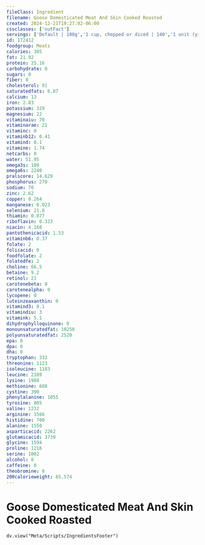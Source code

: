 ```yaml
---
fileClass: Ingredient
filename: Goose Domesticated Meat And Skin Cooked Roasted
created: 2024-12-21T19:27:02-06:00
cssclasses: ['nutFact']
servings: ['Default | 100g','1 cup, chopped or diced | 140','1 unit (yield from 1 lb ready-to-cook goose) | 188','1/2 goose | 774']
id: 172412
foodgroup: Meats
calories: 305
fat: 21.92
protein: 25.16
carbohydrate: 0
sugars: 0
fiber: 0
cholesterol: 91
saturatedfats: 6.87
calcium: 13
iron: 2.83
potassium: 329
magnesium: 22
vitaminaiu: 70
vitaminarae: 21
vitaminc: 0
vitaminb12: 0.41
vitamind: 0.1
vitamine: 1.74
netcarbs: 0
water: 51.95
omega3s: 180
omega6s: 2240
pralscore: 14.629
phosphorus: 270
sodium: 70
zinc: 2.62
copper: 0.264
manganese: 0.023
selenium: 21.8
thiamin: 0.077
riboflavin: 0.323
niacin: 4.168
pantothenicacid: 1.53
vitaminb6: 0.37
folate: 2
folicacid: 0
foodfolate: 2
folatedfe: 2
choline: 66.5
betaine: 9.2
retinol: 21
carotenebeta: 0
carotenealpha: 0
lycopene: 0
luteinzeaxanthin: 0
vitamind3: 0.1
vitamindiu: 3
vitamink: 5.1
dihydrophylloquinone: 0
monounsaturatedfat: 10250
polyunsaturatedfat: 2520
epa: 0
dpa: 0
dha: 0
tryptophan: 332
threonine: 1123
isoleucine: 1183
leucine: 2109
lysine: 1988
methionine: 608
cystine: 390
phenylalanine: 1055
tyrosine: 805
valine: 1232
arginine: 1566
histidine: 700
alanine: 1550
asparticacid: 2262
glutamicacid: 3739
glycine: 1594
proline: 1216
serine: 1002
alcohol: 0
caffeine: 0
theobromine: 0
200calorieweight: 65.574
---
```


# Goose Domesticated Meat And Skin Cooked Roasted

```dataviewjs
dv.view("Meta/Scripts/IngredientsFooter")
```